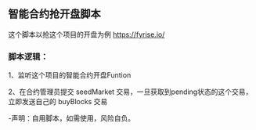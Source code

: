 ## 智能合约抢开盘脚本

这个脚本以抢这个项目的开盘为例 https://fyrise.io/ 

### 脚本逻辑：

1、监听这个项目的智能合约开盘Funtion

2、在合约管理员提交 seedMarket 交易，一旦获取到pending状态的这个交易，立即发送自己的 buyBlocks 交易


-声明：自用脚本，如需使用，风险自负。
